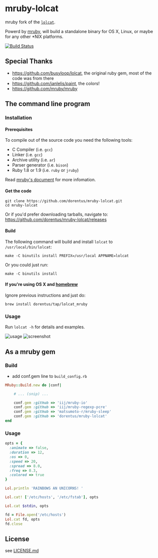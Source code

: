 # mruby-lolcat
mruby fork of the [`lolcat`](https://github.com/busyloop/lolcat/).

Powerd by [mruby](https://github.com/mruby/mruby), will build a standalone binary for OS X, Linux, or maybe for any other *NIX platforms.

[![Build Status](https://travis-ci.org/dorentus/mruby-lolcat.svg)](https://travis-ci.org/dorentus/mruby-lolcat)

## Special Thanks
- https://github.com/busyloop/lolcat, the original ruby gem, most of the code was from there
- https://github.com/janlelis/paint, the colors!
- https://github.com/mruby/mruby

## The command line program

### Installation

#### Prerequisites
To compile out of the source code you need the following tools:

- C Compiler (i.e. `gcc`)
- Linker (i.e. `gcc`)
- Archive utility (i.e. `ar`)
- Parser generator (i.e. `bison`)
- Ruby 1.8 or 1.9 (i.e. `ruby` or `jruby`)

Read [mruby's document](https://github.com/mruby/mruby/tree/master/doc/compile)  for more infomation.

#### Get the code
```
git clone https://github.com/dorentus/mruby-lolcat.git
cd mruby-lolcat
```
Or if you'd prefer downloading tarballs, navigate to: https://github.com/dorentus/mruby-lolcat/releases

#### Build
The following command will build and install `lolcat` to `/usr/local/bin/lolcat`:
```
make -C binutils install PREFIX=/usr/local APPNAME=lolcat
```
Or you could just run:
```
make -C binutils install
```

#### If you're using OS X and [homebrew](https://github.com/Homebrew/homebrew)
Ignore previous instructions and just do:
```
brew install dorentus/tap/lolcat_mruby
```

### Usage
Run `lolcat -h` for details and examples.

![usage](https://dn-madokami.qbox.me/lolcat/usage_updated.png)
![screenshot](https://dn-madokami.qbox.me/lolcat/screenshot.png)

## As a mruby gem

### Build
- add conf.gem line to `build_config.rb`

```ruby
MRuby::Build.new do |conf|

    # ... (snip) ...

    conf.gem :github => 'iij/mruby-io'
    conf.gem :github => 'iij/mruby-regexp-pcre'
    conf.gem :github => 'matsumoto-r/mruby-sleep'
    conf.gem :github => 'dorentus/mruby-lolcat'
end
```

### Usage
```ruby
opts = {
  :animate => false,
  :duration => 12,
  :os => 0,
  :speed => 20,
  :spread => 8.0,
  :freq => 0.3,
  :colored => true
}

Lol.println 'RAINBOWS AN UNICORNS! '

Lol.cat! ['/etc/hosts', '/etc/fstab'], opts

Lol.cat $stdin, opts

fd = File.open('/etc/hosts')
Lol.cat fd, opts
fd.close
```

## License
see [LICENSE.md](LICENSE.md)
